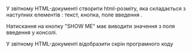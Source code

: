 У звітному HTML-документі створити html-розміту, яка складається з наступних елементів : текст, кнопка, поле введення  . 



Натискання на кнопку "SHOW ME" має виводити значення з поля введення у консолі.

У звітному HTML-документі  відобразити скрін програмного коду 